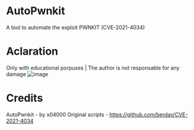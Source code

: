 # AutoPwnkit
A tool to automate the exploit PWNKIT (CVE-2021-4034)
# Aclaration
Only with educational porpuses | The author is not responsable for any damage
![image](https://user-images.githubusercontent.com/78761999/153759224-1ef71f49-cc31-48e1-ba67-5c750b0707ea.png)
# Credits
AutoPwnkit - by x04000
Original scripts - https://github.com/berdav/CVE-2021-4034
